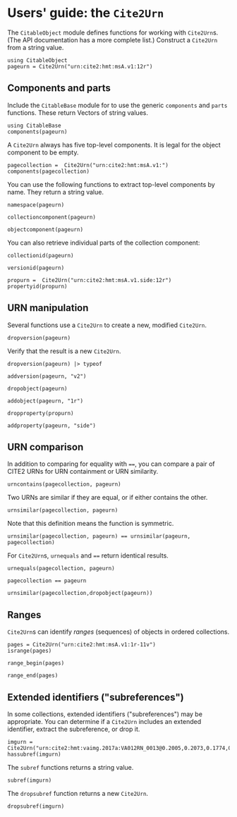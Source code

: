 # Users' guide: the `Cite2Urn`

The `CitableObject` module defines functions for working with `Cite2Urn`s.  (The API documentation has a more complete list.) Construct a `Cite2Urn` from a string value.

```@example urn
using CitableObject
pageurn = Cite2Urn("urn:cite2:hmt:msA.v1:12r")
```

## Components and parts

Include the `CitableBase` module for to use the generic `components` and `parts` functions.  These return Vectors of string values. 

```@example urn
using CitableBase
components(pageurn)
```
 A `Cite2Urn` always has five top-level components. It is legal for the object component to be empty.

```@example urn
pagecollection =  Cite2Urn("urn:cite2:hmt:msA.v1:")
components(pagecollection)
```

You can use the following functions to extract top-level components by name.  They return a string value.

```@example urn
namespace(pageurn)
```


```@example urn
collectioncomponent(pageurn)
```

```@example urn
objectcomponent(pageurn)
```

You can also retrieve individual parts of the collection component:



```@example urn
collectionid(pageurn)
```

```@example urn
versionid(pageurn)
```

```@example urn
propurn =  Cite2Urn("urn:cite2:hmt:msA.v1.side:12r")
propertyid(propurn)
```




## URN manipulation

Several functions use a `Cite2Urn` to create a new, modified `Cite2Urn`.


```@example urn
dropversion(pageurn)
```

Verify that the result is a new `Cite2Urn`.

```@example urn
dropversion(pageurn) |> typeof
```



```@example urn
addversion(pageurn, "v2")
```



```@example urn
dropobject(pageurn)
```

```@example urn
addobject(pageurn, "1r")
```


```@example urn
dropproperty(propurn)
```


```@example urn
addproperty(pageurn, "side")
```

## URN comparison

In addition to comparing for equality with `==`, you can compare a pair of CITE2 URNs for URN containment or URN similarity.

```@example urn
urncontains(pagecollection, pageurn)
```

Two URNs are similar if they are equal, or if either contains the other.

```@example urn
urnsimilar(pagecollection, pageurn)
```

Note that this definition means the function is symmetric.

```@example urn
urnsimilar(pagecollection, pageurn) == urnsimilar(pageurn, pagecollection)
```


For `Cite2Urn`s, `urnequals` and `==` return identical results.

```@example urn
urnequals(pagecollection, pageurn)
```


```@example urn
pagecollection == pageurn
```


```@example urn
urnsimilar(pagecollection,dropobject(pageurn))
```

## Ranges

`Cite2Urn`s can identify *ranges* (sequences) of objects in ordered collections.


```@example urn
pages = Cite2Urn("urn:cite2:hmt:msA.v1:1r-11v")
isrange(pages)
```


```@example urn
range_begin(pages)
```


```@example urn
range_end(pages)
```


## Extended identifiers ("subreferences")

In some collections, extended identifiers ("subreferences") may be appropriate.  You can determine if a `Cite2Urn` includes an extended identifier, extract the subreference, or drop it.


```@example urn
imgurn = Cite2Urn("urn:cite2:hmt:vaimg.2017a:VA012RN_0013@0.2005,0.2073,0.1774,0.02351")
hassubref(imgurn)
```

The `subref` functions returns a string value.

```@example urn
subref(imgurn)
```

The `dropsubref` function returns a new `Cite2Urn`.


```@example urn
dropsubref(imgurn)
```
